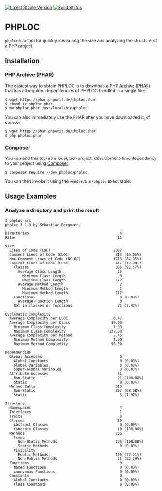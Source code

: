 [![Latest Stable Version](https://img.shields.io/packagist/v/phploc/phploc.svg?style=flat-square)](https://packagist.org/packages/phploc/phploc)
[![Build Status](https://img.shields.io/travis/sebastianbergmann/phploc/master.svg?style=flat-square)](https://travis-ci.org/sebastianbergmann/phploc)

# PHPLOC

`phploc` is a tool for quickly measuring the size and analyzing the structure of a PHP project.

## Installation

### PHP Archive (PHAR)

The easiest way to obtain PHPLOC is to download a [PHP Archive (PHAR)](http://php.net/phar) that has all required dependencies of PHPLOC bundled in a single file:

    $ wget https://phar.phpunit.de/phploc.phar
    $ chmod +x phploc.phar
    $ mv phploc.phar /usr/local/bin/phploc

You can also immediately use the PHAR after you have downloaded it, of course:

    $ wget https://phar.phpunit.de/phploc.phar
    $ php phploc.phar

### Composer

You can add this tool as a local, per-project, development-time dependency to your project using [Composer](https://getcomposer.org/):

    $ composer require --dev phploc/phploc

You can then invoke it using the `vendor/bin/phploc` executable.

## Usage Examples

### Analyse a directory and print the result

```
$ phploc src
phploc 3.1.0 by Sebastian Bergmann.

Directories                                          4
Files                                               11

Size
  Lines of Code (LOC)                             2087
  Comment Lines of Code (CLOC)                     314 (15.05%)
  Non-Comment Lines of Code (NCLOC)               1773 (84.95%)
  Logical Lines of Code (LLOC)                     417 (19.98%)
    Classes                                        386 (92.57%)
      Average Class Length                          35
        Minimum Class Length                         0
        Maximum Class Length                       172
      Average Method Length                          2
        Minimum Method Length                        1
        Maximum Method Length                      117
    Functions                                        0 (0.00%)
      Average Function Length                        0
    Not in classes or functions                     31 (7.43%)

Cyclomatic Complexity
  Average Complexity per LLOC                     0.47
  Average Complexity per Class                   19.00
    Minimum Class Complexity                      1.00
    Maximum Class Complexity                    137.00
  Average Complexity per Method                   2.46
    Minimum Method Complexity                     1.00
    Maximum Method Complexity                    96.00

Dependencies
  Global Accesses                                    0
    Global Constants                                 0 (0.00%)
    Global Variables                                 0 (0.00%)
    Super-Global Variables                           0 (0.00%)
  Attribute Accesses                                91
    Non-Static                                      91 (100.00%)
    Static                                           0 (0.00%)
  Method Calls                                     313
    Non-Static                                     307 (98.08%)
    Static                                           6 (1.92%)

Structure
  Namespaces                                         4
  Interfaces                                         1
  Traits                                             0
  Classes                                           10
    Abstract Classes                                 0 (0.00%)
    Concrete Classes                                10 (100.00%)
  Methods                                          136
    Scope
      Non-Static Methods                           136 (100.00%)
      Static Methods                                 0 (0.00%)
    Visibility
      Public Methods                               105 (77.21%)
      Non-Public Methods                            31 (22.79%)
  Functions                                          0
    Named Functions                                  0 (0.00%)
    Anonymous Functions                              0 (0.00%)
  Constants                                          0
    Global Constants                                 0 (0.00%)
    Class Constants                                  0 (0.00%)
```
